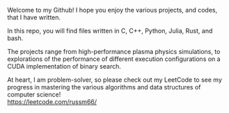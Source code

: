 Welcome to my Github! I hope you enjoy the various projects, and codes, that I have written.

In this repo, you will find files written in C, C++, Python, Julia, Rust, and bash. 

The projects range from high-performance plasma physics simulations, to explorations of the performance of different execution configurations on a CUDA implementation of binary search.  

At heart, I am problem-solver, so please check out my LeetCode to see my progress in mastering the various algorithms and data structures of computer science!  
https://leetcode.com/russm66/
